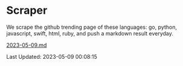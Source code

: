 # Scraper

We scrape the github trending page of these languages: go, python, javascript, swift, html, ruby, and push a markdown result everyday.

[2023-05-09.md](https://github.com/henson/Scraper/blob/master/2023-05-09.md)

Last Updated: 2023-05-09 00:08:15